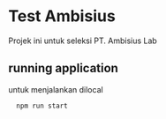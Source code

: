 # Test Ambisius
Projek ini untuk seleksi PT. Ambisius Lab


## running application

untuk menjalankan dilocal
```shell
  npm run start
```


